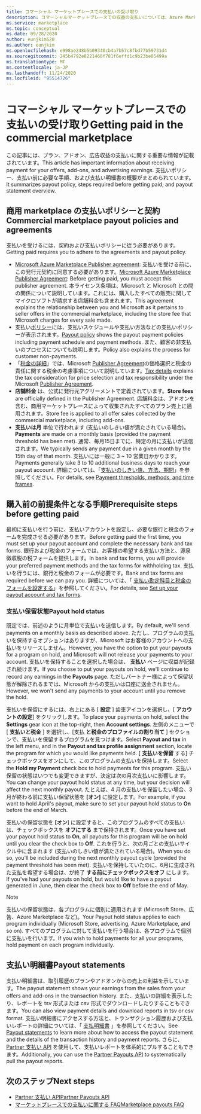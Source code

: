 ```yaml
---
title: コマーシャル マーケットプレースでの支払いの受け取り
description: コマーシャルマーケットプレースでの収益の支払いについては、Azure Marketplace を参照してください。 支払いポリシー、支払い保留の状態、および支払いステートメントが含まれます。
ms.service: marketplace
ms.topic: conceptual
ms.date: 09/28/2020
author: eunjkim520
ms.author: eunjkim
ms.openlocfilehash: e998ae248b5b09340cb4a7b57c8fbd77b59731d4
ms.sourcegitcommit: 245b4792e8221468f781f6effd1c9b23be05499a
ms.translationtype: MT
ms.contentlocale: ja-JP
ms.lasthandoff: 11/24/2020
ms.locfileid: "95514726"
---
```

# <a name="getting-paid-in-the-commercial-marketplace"></a><span data-ttu-id="95291-104">コマーシャル マーケットプレースでの支払いの受け取り</span><span class="sxs-lookup"><span data-stu-id="95291-104">Getting paid in the commercial marketplace</span></span>

<span data-ttu-id="95291-105">この記事には、プラン、アドオン、広告収益の支払いに関する重要な情報が記載されています。</span><span class="sxs-lookup"><span data-stu-id="95291-105">This article has important information about receiving payment for your offers, add-ons, and advertising earnings.</span></span> <span data-ttu-id="95291-106">支払いポリシー、支払い前に必要な手順、および支払い明細書の概要がまとめられています。</span><span class="sxs-lookup"><span data-stu-id="95291-106">It summarizes payout policy, steps required before getting paid, and payout statement overview.</span></span>

## <a name="commercial-marketplace-payout-policies-and-agreements"></a><span data-ttu-id="95291-107">商用 marketplace の支払いポリシーと契約</span><span class="sxs-lookup"><span data-stu-id="95291-107">Commercial marketplace payout policies and agreements</span></span>

<span data-ttu-id="95291-108">支払いを受けるには、契約および支払いポリシーに従う必要があります。</span><span class="sxs-lookup"><span data-stu-id="95291-108">Getting paid requires you to adhere to the agreements and payout policy.</span></span>

- <span data-ttu-id="95291-109">[Microsoft Azure Marketplace Publisher agreement](https://go.microsoft.com/fwlink/p/?LinkID=699560): 支払いを受ける前に、この発行元契約に同意する必要があります。</span><span class="sxs-lookup"><span data-stu-id="95291-109">[Microsoft Azure Marketplace Publisher Agreement](https://go.microsoft.com/fwlink/p/?LinkID=699560):  Before getting paid, you must accept this publisher agreement.</span></span> <span data-ttu-id="95291-110">本ライセンス条項は、Microsoft と Microsoft との間の関係について説明しています。これには、購入したすべての販売に関してマイクロソフトが請求する店舗料金も含まれます。</span><span class="sxs-lookup"><span data-stu-id="95291-110">This agreement explains the relationship between you and Microsoft as it pertains to seller offers in the commercial marketplace, including the store fee that Microsoft charges for every sale made.</span></span>
- <span data-ttu-id="95291-111">支払い[ポリシー](payout-policy-details.md)には、支払いスケジュールや支払い方法などの支払いポリシーが表示されます。</span><span class="sxs-lookup"><span data-stu-id="95291-111">[Payout policy](payout-policy-details.md) shows the payout payment policies including payment schedule and payment methods.</span></span> <span data-ttu-id="95291-112">また、顧客の非支払いのプロセスについても説明します。</span><span class="sxs-lookup"><span data-stu-id="95291-112">Policy also explains the process for customer non-payments.</span></span>
- <span data-ttu-id="95291-113">「[税金の詳細](tax-details-marketplace.md)」では、Microsoft [Publisher Agreement](https://go.microsoft.com/fwlink/p/?LinkID=699560)の価格選択と税金の責任に関する税金の考慮事項について説明しています。</span><span class="sxs-lookup"><span data-stu-id="95291-113">[Tax details](tax-details-marketplace.md) explains the tax consideration for price selection and tax responsibility under the Microsoft [Publisher Agreement](https://go.microsoft.com/fwlink/p/?LinkID=699560).</span></span>
- <span data-ttu-id="95291-114">**店舗料金** は、公式に発行元アグリーメントで定義されています。</span><span class="sxs-lookup"><span data-stu-id="95291-114">**Store fees** are officially defined in the Publisher Agreement.</span></span> <span data-ttu-id="95291-115">店舗料金は、アドオンを含む、商用マーケットプレースによって収集されたすべてのプラン売上に適用されます。</span><span class="sxs-lookup"><span data-stu-id="95291-115">Store fee is applied to all offer sales collected by the commercial marketplace, including add-ons.</span></span>
- <span data-ttu-id="95291-116">**支払いは月** 単位で行われます (支払いのしきい値が満たされている場合)。</span><span class="sxs-lookup"><span data-stu-id="95291-116">**Payments** are made on a monthly basis (provided the payment threshold has been met).</span></span> <span data-ttu-id="95291-117">通常、毎月15日までに、特定の月に支払いが送信されます。</span><span class="sxs-lookup"><span data-stu-id="95291-117">We typically sends any payment due in a given month by the 15th day of that month.</span></span> <span data-ttu-id="95291-118">支払いには一般に 3 ~ 10 営業日かかります。</span><span class="sxs-lookup"><span data-stu-id="95291-118">Payments generally take 3 to 10 additional business days to reach your payout account.</span></span> <span data-ttu-id="95291-119">詳細については、「[支払いのしきい値、方法、期間](payment-thresholds-methods-timeframes.md)」を参照してください。</span><span class="sxs-lookup"><span data-stu-id="95291-119">For details, see [Payment thresholds, methods, and time frames](payment-thresholds-methods-timeframes.md).</span></span>

## <a name="prerequisite-steps-before-getting-paid"></a><span data-ttu-id="95291-120">購入前の前提条件となる手順</span><span class="sxs-lookup"><span data-stu-id="95291-120">Prerequisite steps before getting paid</span></span>

<span data-ttu-id="95291-121">最初に支払いを行う前に、支払いアカウントを設定し、必要な銀行と税金のフォームを完成させる必要があります。</span><span class="sxs-lookup"><span data-stu-id="95291-121">Before getting paid the first time, you must set up your payout account and complete the necessary bank and tax forms.</span></span> <span data-ttu-id="95291-122">銀行および税金のフォームでは、お客様の希望する支払い方法と、源泉徴収税の税フォームを提供します。</span><span class="sxs-lookup"><span data-stu-id="95291-122">In bank and tax forms, you will provide your preferred payment methods and the tax forms for withholding tax.</span></span> <span data-ttu-id="95291-123">支払いを行うには、銀行と税金のフォームが必要です。</span><span class="sxs-lookup"><span data-stu-id="95291-123">Bank and tax forms are required before we can pay you.</span></span> <span data-ttu-id="95291-124">詳細については、「 [支払い勘定科目と税金のフォームを設定する](set-up-your-payout-account.md)」を参照してください。</span><span class="sxs-lookup"><span data-stu-id="95291-124">For details, see [Set up your payout account and tax forms](set-up-your-payout-account.md).</span></span>

### <a name="payout-hold-status"></a><span data-ttu-id="95291-125">支払い保留状態</span><span class="sxs-lookup"><span data-stu-id="95291-125">Payout hold status</span></span>

<span data-ttu-id="95291-126">既定では、前述のように月単位で支払いを送信します。</span><span class="sxs-lookup"><span data-stu-id="95291-126">By default, we'll send payments on a monthly basis as described above.</span></span> <span data-ttu-id="95291-127">ただし、プログラムの支払いを保持するオプションはありますが、Microsoft はお客様のアカウントへの支払いをリリースしません。</span><span class="sxs-lookup"><span data-stu-id="95291-127">However, you have the option to put your payouts for a program on hold, and Microsoft will not release your payments to your account.</span></span> <span data-ttu-id="95291-128">支払いを保持することを選択した場合は、 **支払い** ページに収益が記録され続けます。</span><span class="sxs-lookup"><span data-stu-id="95291-128">If you choose to put your payouts on hold, we'll continue to record any earnings in the **Payouts** page.</span></span> <span data-ttu-id="95291-129">ただしパートナー様によって保留状態が解除されるまでは、Microsoft からの支払いは口座に送金されません。</span><span class="sxs-lookup"><span data-stu-id="95291-129">However, we won't send any payments to your account until you remove the hold.</span></span>

<span data-ttu-id="95291-130">支払いを保留にするには、右上にある [ **設定** ] 歯車アイコンを選択し、[ **アカウントの設定**] をクリックします。</span><span class="sxs-lookup"><span data-stu-id="95291-130">To place your payments on hold, select the **Settings** gear icon at the top-right, then **Account settings**.</span></span> <span data-ttu-id="95291-131">左側のメニューで [ **支払いと税金** ] を選択し、[支払 **と税金のプロファイルの割り当て** ] セクションで、支払いを保留するプログラムを見つけます。</span><span class="sxs-lookup"><span data-stu-id="95291-131">Select **Payout and tax** in the left menu, and in the **Payout and tax profile assignment** section, locate the program for which you would like payments held.</span></span> <span data-ttu-id="95291-132">[ **支払いを保留** する] チェックボックスをオンにして、このプログラムの支払いを保持します。</span><span class="sxs-lookup"><span data-stu-id="95291-132">Select the **Hold my Payment** check box to hold payments for this program.</span></span> <span data-ttu-id="95291-133">支払い保留の状態はいつでも変更できますが、決定は次の月次支払いに影響します。</span><span class="sxs-lookup"><span data-stu-id="95291-133">You can change your payout hold status at any time, but your decision will affect the next monthly payout.</span></span> <span data-ttu-id="95291-134">たとえば、4 月の支払いを保留したい場合、3 月が終わる前に支払い保留状態を **[オン]** に設定します。</span><span class="sxs-lookup"><span data-stu-id="95291-134">For example, if you want to hold April's payout, make sure to set your payout hold status to **On** before the end of March.</span></span>

<span data-ttu-id="95291-135">支払いの保留状態を **[オン**] に設定すると、このプログラムのすべての支払いは、チェックボックスを **オフにする** まで保持されます。</span><span class="sxs-lookup"><span data-stu-id="95291-135">Once you have set your payout hold status to **On**, all payouts for this program will be on hold until you clear the check box to **Off**.</span></span> <span data-ttu-id="95291-136">これを行うと、次の月ごとの支払いサイクル中に含まれます (支払いのしきい値が満たされている場合)。</span><span class="sxs-lookup"><span data-stu-id="95291-136">When you do so, you'll be included during the next monthly payout cycle (provided the payment threshold has been met).</span></span> <span data-ttu-id="95291-137">支払いを保持していたのに、6月に生成された支払を希望する場合は、が終了 **する前にチェックボックスをオフ** にします。</span><span class="sxs-lookup"><span data-stu-id="95291-137">If you've had your payouts on hold, but would like to have a payout generated in June, then clear the check box to **Off** before the end of May.</span></span>

>[!Note]
> <span data-ttu-id="95291-138">支払いの保留状態は、各プログラムに個別に適用されます (Microsoft Store、広告、Azure Marketplace など)。</span><span class="sxs-lookup"><span data-stu-id="95291-138">Your Payout hold status applies to each program individually (Microsoft Store, advertising, Azure Marketplace, and so on).</span></span> <span data-ttu-id="95291-139">すべてのプログラムに対して支払いを行う場合は、各プログラムで個別に支払いを行います。</span><span class="sxs-lookup"><span data-stu-id="95291-139">If you wish to hold payments for all your programs, hold payment on each program individually.</span></span>

## <a name="payout-statements"></a><span data-ttu-id="95291-140">支払い明細書</span><span class="sxs-lookup"><span data-stu-id="95291-140">Payout statements</span></span>

<span data-ttu-id="95291-141">支払い明細書は、取引履歴のプランやアドオンからの売上の利益を示しています。</span><span class="sxs-lookup"><span data-stu-id="95291-141">The payout statement shows your earnings from the sales from your offers and add-ons in the transaction history.</span></span> <span data-ttu-id="95291-142">また、支払いの詳細を表示したり、レポートを tsv 形式または csv 形式でダウンロードしたりすることもできます。</span><span class="sxs-lookup"><span data-stu-id="95291-142">You can also view payment details and download reports in tsv or csv format.</span></span> <span data-ttu-id="95291-143">支払い明細書にアクセスする方法と、トランザクション履歴および支払いレポートの詳細については、「 [支払明細書](payout-statement.md) 」を参照してください。</span><span class="sxs-lookup"><span data-stu-id="95291-143">See [Payout statements](payout-statement.md) to learn more about how to access the payout statement and the details of the transaction history and payment reports.</span></span> <span data-ttu-id="95291-144">さらに、 [Partner 支払い API](https://apidocs.microsoft.com/services/partnerpayouts) を使用して、支払いレポートを体系的にプルすることもできます。</span><span class="sxs-lookup"><span data-stu-id="95291-144">Additionally, you can use the [Partner Payouts API](https://apidocs.microsoft.com/services/partnerpayouts) to systematically pull the payout reports.</span></span>

## <a name="next-steps"></a><span data-ttu-id="95291-145">次のステップ</span><span class="sxs-lookup"><span data-stu-id="95291-145">Next steps</span></span>

- [<span data-ttu-id="95291-146">Partner 支払い API</span><span class="sxs-lookup"><span data-stu-id="95291-146">Partner Payouts API</span></span>](https://apidocs.microsoft.com/services/partnerpayouts)
- [<span data-ttu-id="95291-147">マーケットプレースでの支払いに関する FAQ</span><span class="sxs-lookup"><span data-stu-id="95291-147">Marketplace payouts FAQ</span></span>](payout-faq.md)
